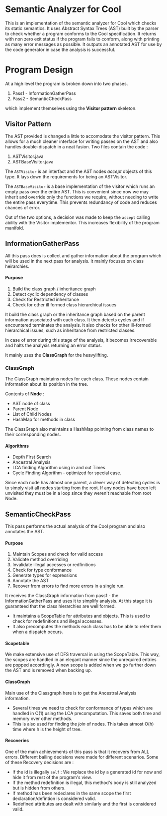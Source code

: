Semantic Analyzer for Cool
==========================

This is an implementation of the semantic analyzer for Cool which checks its static semantics.
It uses Abstract Syntax Trees (AST) built by the parser to check whether a program conforms to 
the Cool specification. It returns with non zero exit status if the program fails to conform,
along with printing as many error messages as possible. It outputs an annotated AST for use by
the code generator in case the analysis is successful.

# Program Design
At a high level the program is broken down into two phases.
 1. Pass1 - InformationGatherPass
 2. Pass2 - SemanticCheckPass

which implement themselves using the **Visitor pattern** skeleton.

 Visitor Pattern
------------------
The AST provided is changed a little to accomodate the visitor pattern.
This allows for a much cleaner interface for writing passes on the AST and also handles
double-dispatch in a neat fasion. Two files contain the code :
1. ASTVisitor.java
2. ASTBaseVisitor.java

The `ASTVisitor` is an interfact and the AST nodes *accept* objects of this type. It lays down
 the requirements for being an ASTVisitor.

The `ASTBaseVisitor` is a base implementation of the visitor which runs an empty pass over the
entire AST. This is convenient since now we may inherit and override only the functions we 
require, without needing to write the entire pass everytime. This prevents redundancy of code 
and reduces chances of error.

Out of the two options, a decision was made to keep the `accept` calling ability with the 
Visitor implementor. This increases flexibility of the program manifold.

 InformationGatherPass
-----------------------
All this pass does is collect and gather information about the program which will be used in the
 next pass for analysis. It mainly focuses on class heirarchies.

#### Purpose

1. Build the class graph / inheritance graph
2. Detect cyclic dependency of classes
3. Check for Restricted inheritance
4. Check for other ill formed class hierarchical issues

It build the class graph or the inheritance graph based on the parent information associated with 
each class. It then detects cycles and if encountered terminates the analysis. It also checks 
for other ill-formed hierarchical issues, such as inheritance from restricted classes.

In case of error during this stage of the analysis, it becomes irrecoverable and halts the analysis 
returning an error status.

It mainly uses the **ClassGraph** for the heavylifting.

### ClassGraph
The ClassGraph maintains nodes for each class. These nodes contain information about its position 
in the tree. 

Contents of **Node** :

* AST node of class
* Parent Node
* List of Child Nodes
* HashMap for methods in class

The ClassGraph also maintains a HashMap pointing from class names to their corresponding nodes.

#### Algorithms
* Depth First Search
* Ancestral Analysis
* LCA finding Algorithm using in and out Times
* Cycle Finding Algorithm - optimized for special case.

Since each node has atmost one parent, a clever way of detecting cycles is to simply visit all 
nodes starting from the root. If any nodes have been left unvisited they must be in a loop since 
they weren't reachable from root Node.

SemanticCheckPass
------------------
This pass performs the actual analysis of the Cool program and also annotates the AST.

#### Purpose
1. Maintain Scopes and check for valid access
2. Validate method overriding
3. Invalidate illegal accesses or redfinitions
4. Check for type conformance
5. Generate types for expressions
6. Annotate the AST
7. Recover from errors to find more errors in a single run.

It receives the ClassGraph information from pass1 - the InformationGatherPass and uses it to 
simplify analysis. At this stage it is guaranteed that the class hierarchies are well formed.

* It maintains a ScopeTable for attributes and objects. This is used to check for redefinitions and illegal accesses.
* It also precomputes the methods each class has to be able to refer them when a dispatch occurs.

#### Scopetable
We make extensive use of DFS traversal in using the ScopeTable.
This way, the scopes are handled in an elegant manner since the unrequired entries are popped accordingly.
A new scope is added when we go further down the AST and is removed when backing up.

#### ClassGraph
Main use of the Classgraph here is to get the Ancestral Analysis information.
* Several times we need to check for conformance of types which are handled in O(1) using the
LCA precomputation. This saves both time and memory over other methods.
* This is also used for finding the *join* of nodes. This takes atmost O(h) time where h is the height of tree.

#### Recoveries
One of the main achievements of this pass is that it recovers from ALL errors.
Different bailing decisions were made for different scenarios.
Some of these Recovery decisions are : 
* If the id is illegally `self` : We replace the id by a generated id for now and hide it from rest of the program's view.
* If the method redefinition is illegal, this method's body is still analyzed but is hidden from others.
* If method has been redeclares in the same scope the first declaration/defintion is considered valid.
* Redefined attributes are dealt with similarly and the first is considered valid.



